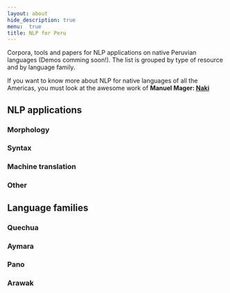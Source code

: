 ```yaml
---
layout: about
hide_description: true
menu:  true
title: NLP for Peru
---
```


Corpora, tools and papers for NLP applications on native Peruvian languages (Demos comming soon!). 
The list is grouped by type of resource and by language family.

If you want to know more about NLP for native languages of all the Americas, 
you must look at the awesome work of **Manuel Mager: [Naki](https://pywirrarika.github.io/naki/)**


## NLP applications

### Morphology

### Syntax

### Machine translation

### Other


## Language families

### Quechua

### Aymara

### Pano

### Arawak
